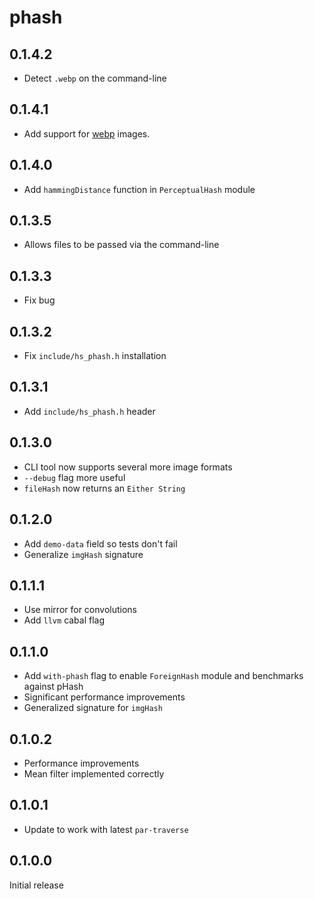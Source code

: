 # phash

## 0.1.4.2

  * Detect `.webp` on the command-line

## 0.1.4.1

  * Add support for [webp](https://developers.google.com/speed/webp) images.

## 0.1.4.0

  * Add `hammingDistance` function in `PerceptualHash` module

## 0.1.3.5

  * Allows files to be passed via the command-line

## 0.1.3.3

  * Fix bug

## 0.1.3.2

  * Fix `include/hs_phash.h` installation

## 0.1.3.1

  * Add `include/hs_phash.h` header

## 0.1.3.0

  * CLI tool now supports several more image formats
  * `--debug` flag more useful
  * `fileHash` now returns an `Either String`

## 0.1.2.0

  * Add `demo-data` field so tests don't fail
  * Generalize `imgHash` signature

## 0.1.1.1

  * Use mirror for convolutions
  * Add `llvm` cabal flag

## 0.1.1.0

  * Add `with-phash` flag to enable `ForeignHash` module and benchmarks
    against pHash
  * Significant performance improvements
  * Generalized signature for `imgHash`

## 0.1.0.2

  * Performance improvements
  * Mean filter implemented correctly

## 0.1.0.1

  * Update to work with latest `par-traverse`

## 0.1.0.0

Initial release
